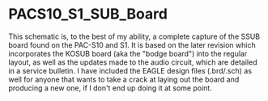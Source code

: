 # PACS10_S1_SUB_Board

This schematic is, to the best of my ability, a complete capture of the SSUB board found on the PAC-S10 and S1. It is based on the later revision which incorporates the KOSUB board (aka the "bodge board") into the regular layout, as well as the updates made to the audio circuit, which are detailed in a service bulletin. I have included the EAGLE design files (.brd/.sch) as well for anyone that wants to take a crack at laying out the board and producing a new one, if I don't end up doing it at some point.
